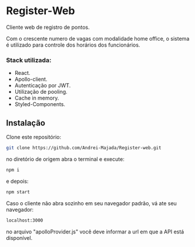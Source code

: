 # Register-Web

Cliente web de registro de pontos.

Com o crescente numero de vagas com modalidade home office, o sistema é utilizado para controle dos horários dos funcionários.

### Stack utilizada:
- React.
- Apollo-client.
- Autenticação por JWT.
- Utilização de pooling.
- Cache in memory.
- Styled-Components.

## Instalação

Clone este repositório:

```bash
git clone https://github.com/Andrei-Majada/Register-web.git
```

no diretório de origem abra o terminal e execute:
```bash
npm i
```
e depois:
```bash
npm start
```
Caso o cliente não abra sozinho em seu navegador padrão, vá ate seu navegador:
```bash
localhost:3000
```
no arquivo 	"apolloProvider.js" você deve informar a url em que a API está disponível.
